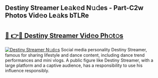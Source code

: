 ## Destiny Streamer Le𝚊k𝚎d N𝚞𝚍es - Part-C2w Photos Vid𝚎o Le𝚊ks bTLRe

# <h2><a href="http://fbfjtqr.evod.top/?m=Destiny+Streamer">🔗 👉🔴 Destiny Streamer Vid𝚎o Ph𝚘t𝚘s</a></h2>

[![Destiny Streamer N𝚞d𝚎s](https://i.imgur.com/8V9OHl7.gif)](http://fbfjtqr.evod.top/?m=Destiny+Streamer)
Social media personality Destiny Streamer, famous for sharing lifestyle and dance content, including dance trend performances and mini vlogs. A public figure like Destiny Streamer, with a large platform and a captive audience, has a responsibility to use his influence responsibly. 
